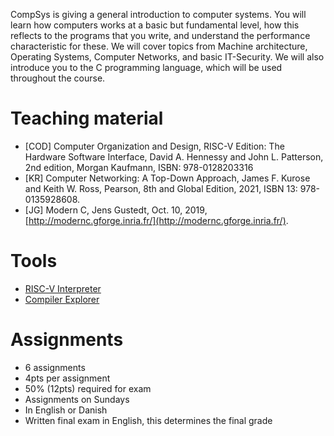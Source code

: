 CompSys is giving a general introduction to computer systems. You will learn how computers works at a basic but fundamental level, how this reflects to the programs that you write, and understand the performance characteristic for these. We will cover topics from Machine architecture, Operating Systems, Computer Networks, and basic IT-Security. We will also introduce you to the C programming language, which will be used throughout the course.

# Teaching material
- [COD] Computer Organization and Design, RISC-V Edition: The Hardware Software Interface, David A. Hennessy and John L. Patterson, 2nd edition, Morgan Kaufmann, ISBN: 978-0128203316
- [KR] Computer Networking: A Top-Down Approach, James F. Kurose and Keith W. Ross, Pearson, 8th and Global Edition, 2021, ISBN 13: 978-0135928608.
- [JG] Modern C, Jens Gustedt, Oct. 10, 2019, [http://modernc.gforge.inria.fr/](http://modernc.gforge.inria.fr/).
# Tools
- [RISC-V Interpreter](https://www.cs.cornell.edu/courses/cs3410/2019sp/riscv/interpreter/#)
- [Compiler Explorer](https://godbolt.org/)

# Assignments
- 6 assignments
- 4pts per assignment
- 50% (12pts) required for exam
- Assignments on Sundays
- In English or Danish
- Written final exam in English, this determines the final grade